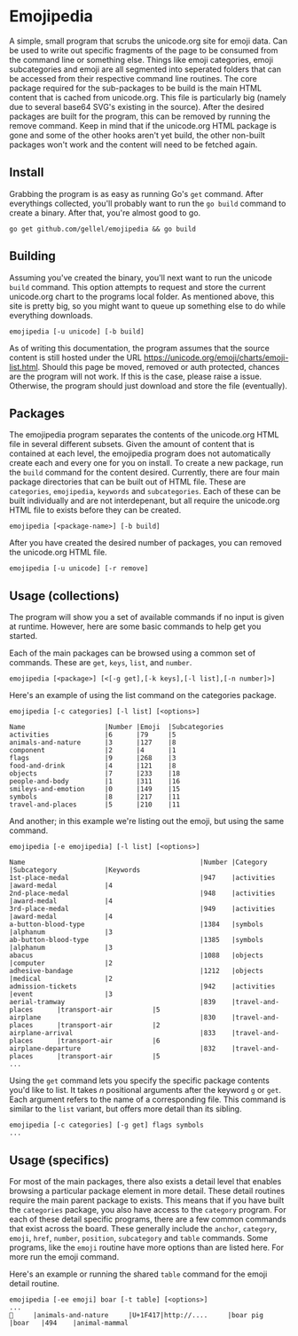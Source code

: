 # Emojipedia

A simple, small program that scrubs the unicode.org site for emoji data. Can be used to write out specific fragments of the page to be consumed from the command line or something else. Things like emoji categories, emoji subcategories and emoji are all segmented into seperated folders that can be accessed from their respective command line routines. The core package required for the sub-packages to be build is the main HTML content that is cached from unicode.org. This file is particularly big (namely due to several base64 SVG's existing in the source). After the desired packages are built for the program, this can be removed by running the remove command. Keep in mind that if the unicode.org HTML package is gone and some of the other hooks aren't yet build, the other non-built packages won't work and the content will need to be fetched again.

## Install

Grabbing the program is as easy as running Go's `get` command. After everythings collected, you'll probably want to run the `go build` command to create a binary. After that, you're almost good to go.

```go get github.com/gellel/emojipedia && go build```

## Building

Assuming you've created the binary, you'll next want to run the unicode `build` command. This option attempts to request and store the current unicode.org chart to the programs local folder. As mentioned above, this site is pretty big, so you might want to queue up something else to do while everything downloads.

```emojipedia [-u unicode] [-b build]```

As of writing this documentation, the program assumes that the source content is still hosted under the URL https://unicode.org/emoji/charts/emoji-list.html. Should this page be moved, removed or auth protected, chances are the program will not work. If this is the case, please raise a issue. Otherwise, the program should just download and store the file (eventually).

## Packages

The emojipedia program separates the contents of the unicode.org HTML file in several different subsets. Given the amount of content that is contained at each level, the emojipedia program does not automatically create each and every one for you on install. To create a new package, run the `build` command for the content desired. Currently, there are four main package directories that can be built out of HTML file. These are `categories`, `emojipedia`, `keywords` and `subcategories`. Each of these can be built individually and are not interdepenant, but all require the unicode.org HTML file to exists before they can be created.

```emojipedia [<package-name>] [-b build]```

After you have created the desired number of packages, you can removed the unicode.org HTML file.

```emojipedia [-u unicode] [-r remove]```


## Usage (collections)

The program will show you a set of available commands if no input is given at runtime. However, here are some basic commands to help get you started.

Each of the main packages can be browsed using a common set of commands. These are `get`, `keys`, `list`, and `number`. 

```emojipedia [<package>] [<[-g get],[-k keys],[-l list],[-n number]>]```

Here's an example of using the list command on the categories package.

```
emojipedia [-c categories] [-l list] [<options>]

Name                    |Number |Emoji  |Subcategories
activities              |6      |79     |5
animals-and-nature      |3      |127    |8
component               |2      |4      |1
flags                   |9      |268    |3
food-and-drink          |4      |121    |8
objects                 |7      |233    |18
people-and-body         |1      |311    |16
smileys-and-emotion     |0      |149    |15
symbols                 |8      |217    |11
travel-and-places       |5      |210    |11
```

And another; in this example we're listing out the emoji, but using the same command.

```
emojipedia [-e emojipedia] [-l list] [<options>]

Name                                            |Number |Category               |Subcategory            |Keywords
1st-place-medal                                 |947    |activities             |award-medal            |4
2nd-place-medal                                 |948    |activities             |award-medal            |4
3rd-place-medal                                 |949    |activities             |award-medal            |4
a-button-blood-type                             |1384   |symbols                |alphanum               |3
ab-button-blood-type                            |1385   |symbols                |alphanum               |3
abacus                                          |1088   |objects                |computer               |2
adhesive-bandage                                |1212   |objects                |medical                |2
admission-tickets                               |942    |activities             |event                  |3
aerial-tramway                                  |839    |travel-and-places      |transport-air          |5
airplane                                        |830    |travel-and-places      |transport-air          |2
airplane-arrival                                |833    |travel-and-places      |transport-air          |6
airplane-departure                              |832    |travel-and-places      |transport-air          |5
... 
```

Using the `get` command lets you specify the specific package contents you'd like to list. It takes _n_ positional arguments after the keyword `g` or `get`. Each argument refers to the name of a corresponding file. This command is similar to the `list` variant, but offers more detail than its sibling.

```
emojipedia [-c categories] [-g get] flags symbols
...

```

## Usage (specifics)

For most of the main packages, there also exists a detail level that enables browsing a particular package element in more detail. These detail routines require the main parent package to exists. This means that if you have built the `categories` package, you also have access to the `category` program. For each of these detail specific programs, there are a few common commands that exist across the board. These generally include the `anchor`, `category`, `emoji`, `href`, `number`, `position`, `subcategory` and `table` commands. Some programs, like the `emoji` routine have more options than are listed here. For more run the emoji command.

Here's an example or running the shared `table` command for the emoji detail routine.

```
emojipedia [-ee emoji] boar [-t table] [<options>]
...
🐗     |animals-and-nature     |U+1F417|http://....     |boar pig       |boar   |494    |animal-mammal
```


